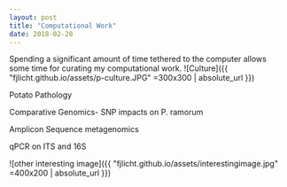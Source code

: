 ```yaml
---
layout: post
title: "Computational Work"
date: 2018-02-20
---
```

Spending a significant amount of time tethered to the computer allows some time for curating my computational work.
![Culture]({{ "fjlicht.github.io/assets/p-culture.JPG" =300x300 | absolute_url }})

Potato Pathology



Comparative Genomics- SNP impacts on P. ramorum


Amplicon Sequence metagenomics


qPCR on ITS and 16S

![other interesting image]({{ "fjlicht.github.io/assets/interestingimage.jpg" =400x200 | absolute_url }})
